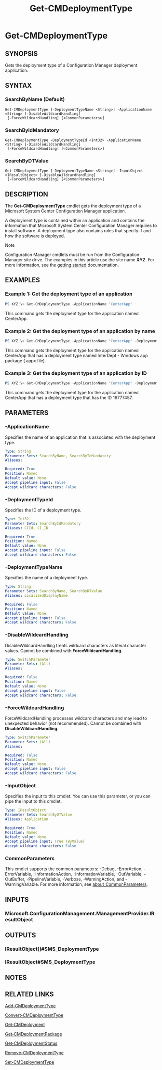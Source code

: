 ﻿---
description: Gets the deployment type of a Configuration Manager deployment application.
external help file: AdminUI.PS.AppMan.dll-Help.xml
Module Name: ConfigurationManager
ms.date: 01/02/2019
schema: 2.0.0
title: Get-CMDeploymentType
---

# Get-CMDeploymentType

## SYNOPSIS

Gets the deployment type of a Configuration Manager deployment application.

## SYNTAX

### SearchByName (Default)
```
Get-CMDeploymentType [-DeploymentTypeName <String>] -ApplicationName <String> [-DisableWildcardHandling]
 [-ForceWildcardHandling] [<CommonParameters>]
```

### SearchByIdMandatory
```
Get-CMDeploymentType -DeploymentTypeId <Int32> -ApplicationName <String> [-DisableWildcardHandling]
 [-ForceWildcardHandling] [<CommonParameters>]
```

### SearchByDTValue
```
Get-CMDeploymentType [-DeploymentTypeName <String>] -InputObject <IResultObject> [-DisableWildcardHandling]
 [-ForceWildcardHandling] [<CommonParameters>]
```

## DESCRIPTION

The **Get-CMDeploymentType** cmdlet gets the deployment type of a Microsoft System Center Configuration Manager application.

A deployment type is contained within an application and contains the information that Microsoft System Center Configuration Manager requires to install software.
A deployment type also contains rules that specify if and how the software is deployed.

> [!NOTE]
> Configuration Manager cmdlets must be run from the Configuration Manager site drive.
> The examples in this article use the site name **XYZ**. For more information, see the
> [getting started](/powershell/sccm/overview) documentation.

## EXAMPLES

### Example 1: Get the deployment type of an application

```powershell
PS XYZ:\> Get-CMDeploymentType -ApplicationName "CenterApp"
```

This command gets the deployment type for the application named CenterApp.

### Example 2: Get the deployment type of an application by name

```powershell
PS XYZ:\> Get-CMDeploymentType -ApplicationName "CenterApp" -DeploymentTypeName "InterDept - Windows app package (.appx file)"
```

This command gets the deployment type for the application named CenterApp that has a deployment type named InterDept - Windows app package (.appx file).

### Example 3: Get the deployment type of an application by ID

```powershell
PS XYZ:\> Get-CMDeploymentType -ApplicationName "CenterApp" -DeploymentTypeID "16777457"
```

This command gets the deployment type for the application named CenterApp that has a deployment type that has the ID 16777457.

## PARAMETERS

### -ApplicationName

Specifies the name of an application that is associated with the deployment type.

```yaml
Type: String
Parameter Sets: SearchByName, SearchByIdMandatory
Aliases:

Required: True
Position: Named
Default value: None
Accept pipeline input: False
Accept wildcard characters: False
```

### -DeploymentTypeId

Specifies the ID of a deployment type.

```yaml
Type: Int32
Parameter Sets: SearchByIdMandatory
Aliases: CIId, CI_ID

Required: True
Position: Named
Default value: None
Accept pipeline input: False
Accept wildcard characters: False
```

### -DeploymentTypeName

Specifies the name of a deployment type.

```yaml
Type: String
Parameter Sets: SearchByName, SearchByDTValue
Aliases: LocalizedDisplayName

Required: False
Position: Named
Default value: None
Accept pipeline input: False
Accept wildcard characters: False
```

### -DisableWildcardHandling

DisableWildcardHandling treats wildcard characters as literal character values. Cannot be combined with **ForceWildcardHandling**.

```yaml
Type: SwitchParameter
Parameter Sets: (All)
Aliases:

Required: False
Position: Named
Default value: None
Accept pipeline input: False
Accept wildcard characters: False
```

### -ForceWildcardHandling

ForceWildcardHandling processes wildcard characters and may lead to unexpected behavior (not recommended). Cannot be combined with **DisableWildcardHandling**.

```yaml
Type: SwitchParameter
Parameter Sets: (All)
Aliases:

Required: False
Position: Named
Default value: None
Accept pipeline input: False
Accept wildcard characters: False
```

### -InputObject

Specifies the input to this cmdlet.
You can use this parameter, or you can pipe the input to this cmdlet.

```yaml
Type: IResultObject
Parameter Sets: SearchByDTValue
Aliases: Application

Required: True
Position: Named
Default value: None
Accept pipeline input: True (ByValue)
Accept wildcard characters: False
```

### CommonParameters
This cmdlet supports the common parameters: -Debug, -ErrorAction, -ErrorVariable, -InformationAction, -InformationVariable, -OutVariable, -OutBuffer, -PipelineVariable, -Verbose, -WarningAction, and -WarningVariable. For more information, see [about_CommonParameters](http://go.microsoft.com/fwlink/?LinkID=113216).

## INPUTS

### Microsoft.ConfigurationManagement.ManagementProvider.IResultObject

## OUTPUTS

### IResultObject[]#SMS_DeploymentType

### IResultObject#SMS_DeploymentType

## NOTES

## RELATED LINKS

[Add-CMDeploymentType](Add-CMDeploymentType.md)

[Convert-CMDeploymentType](Convert-CMDeploymentType.md)

[Get-CMDeployment](Get-CMDeployment.md)

[Get-CMDeploymentPackage](Get-CMDeploymentPackage.md)

[Get-CMDeploymentStatus](Get-CMDeploymentStatus.md)

[Remove-CMDeploymentType](Remove-CMDeploymentType.md)

[Set-CMDeploymentType](Set-CMDeploymentType.md)
